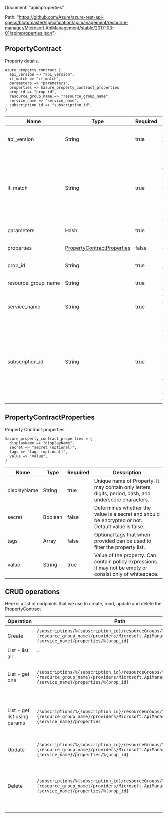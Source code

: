 Document: "apimproperties"


Path: "https://github.com/Azure/azure-rest-api-specs/blob/master/specification/apimanagement/resource-manager/Microsoft.ApiManagement/stable/2017-03-01/apimproperties.json")

## PropertyContract

Property details.

```puppet
azure_property_contract {
  api_version => "api_version",
  if_match => "if_match",
  parameters => "parameters",
  properties => $azure_property_contract_properties
  prop_id => "prop_id",
  resource_group_name => "resource_group_name",
  service_name => "service_name",
  subscription_id => "subscription_id",
}
```

| Name        | Type           | Required       | Description       |
| ------------- | ------------- | ------------- | ------------- |
|api_version | String | true | Version of the API to be used with the client request. |
|if_match | String | true | The entity state (Etag) version of the property to delete. A value of '*' can be used for If-Match to unconditionally apply the operation. |
|parameters | Hash | true | Create parameters. |
|properties | [PropertyContractProperties](#propertycontractproperties) | false | Property entity contract properties. |
|prop_id | String | true | Identifier of the property. |
|resource_group_name | String | true | The name of the resource group. |
|service_name | String | true | The name of the API Management service. |
|subscription_id | String | true | Subscription credentials which uniquely identify Microsoft Azure subscription. The subscription ID forms part of the URI for every service call. |
        
## PropertyContractProperties

Property Contract properties.

```puppet
$azure_property_contract_properties = {
  displayName => "displayName",
  secret => "secret (optional)",
  tags => "tags (optional)",
  value => "value",
}
```

| Name        | Type           | Required       | Description       |
| ------------- | ------------- | ------------- | ------------- |
|displayName | String | true | Unique name of Property. It may contain only letters, digits, period, dash, and underscore characters. |
|secret | Boolean | false | Determines whether the value is a secret and should be encrypted or not. Default value is false. |
|tags | Array | false | Optional tags that when provided can be used to filter the property list. |
|value | String | true | Value of the property. Can contain policy expressions. It may not be empty or consist only of whitespace. |



## CRUD operations

Here is a list of endpoints that we use to create, read, update and delete the PropertyContract

| Operation | Path | Verb | Description | OperationID |
| ------------- | ------------- | ------------- | ------------- | ------------- |
|Create|`/subscriptions/%{subscription_id}/resourceGroups/%{resource_group_name}/providers/Microsoft.ApiManagement/service/%{service_name}/properties/%{prop_id}`|Put|Creates or updates a property.|Property_CreateOrUpdate|
|List - list all|``||||
|List - get one|`/subscriptions/%{subscription_id}/resourceGroups/%{resource_group_name}/providers/Microsoft.ApiManagement/service/%{service_name}/properties/%{prop_id}`|Get|Gets the details of the property specified by its identifier.|Property_Get|
|List - get list using params|`/subscriptions/%{subscription_id}/resourceGroups/%{resource_group_name}/providers/Microsoft.ApiManagement/service/%{service_name}/properties`|Get|Lists a collection of properties defined within a service instance.|Property_ListByService|
|Update|`/subscriptions/%{subscription_id}/resourceGroups/%{resource_group_name}/providers/Microsoft.ApiManagement/service/%{service_name}/properties/%{prop_id}`|Put|Creates or updates a property.|Property_CreateOrUpdate|
|Delete|`/subscriptions/%{subscription_id}/resourceGroups/%{resource_group_name}/providers/Microsoft.ApiManagement/service/%{service_name}/properties/%{prop_id}`|Delete|Deletes specific property from the the API Management service instance.|Property_Delete|
